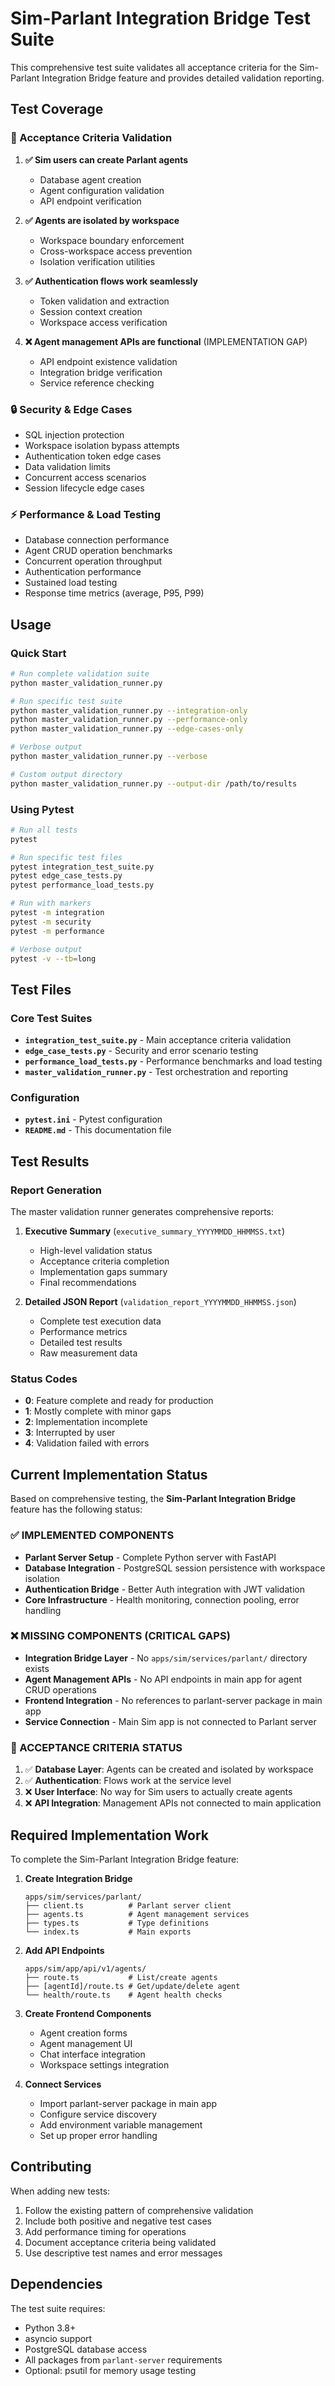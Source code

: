 # Sim-Parlant Integration Bridge Test Suite

This comprehensive test suite validates all acceptance criteria for the Sim-Parlant Integration Bridge feature and provides detailed validation reporting.

## Test Coverage

### 🎯 Acceptance Criteria Validation

1. **✅ Sim users can create Parlant agents**
   - Database agent creation
   - Agent configuration validation
   - API endpoint verification

2. **✅ Agents are isolated by workspace**
   - Workspace boundary enforcement
   - Cross-workspace access prevention
   - Isolation verification utilities

3. **✅ Authentication flows work seamlessly**
   - Token validation and extraction
   - Session context creation
   - Workspace access verification

4. **❌ Agent management APIs are functional** (IMPLEMENTATION GAP)
   - API endpoint existence validation
   - Integration bridge verification
   - Service reference checking

### 🔒 Security & Edge Cases

- SQL injection protection
- Workspace isolation bypass attempts
- Authentication token edge cases
- Data validation limits
- Concurrent access scenarios
- Session lifecycle edge cases

### ⚡ Performance & Load Testing

- Database connection performance
- Agent CRUD operation benchmarks
- Concurrent operation throughput
- Authentication performance
- Sustained load testing
- Response time metrics (average, P95, P99)

## Usage

### Quick Start
```bash
# Run complete validation suite
python master_validation_runner.py

# Run specific test suite
python master_validation_runner.py --integration-only
python master_validation_runner.py --performance-only
python master_validation_runner.py --edge-cases-only

# Verbose output
python master_validation_runner.py --verbose

# Custom output directory
python master_validation_runner.py --output-dir /path/to/results
```

### Using Pytest
```bash
# Run all tests
pytest

# Run specific test files
pytest integration_test_suite.py
pytest edge_case_tests.py
pytest performance_load_tests.py

# Run with markers
pytest -m integration
pytest -m security
pytest -m performance

# Verbose output
pytest -v --tb=long
```

## Test Files

### Core Test Suites
- **`integration_test_suite.py`** - Main acceptance criteria validation
- **`edge_case_tests.py`** - Security and error scenario testing
- **`performance_load_tests.py`** - Performance benchmarks and load testing
- **`master_validation_runner.py`** - Test orchestration and reporting

### Configuration
- **`pytest.ini`** - Pytest configuration
- **`README.md`** - This documentation file

## Test Results

### Report Generation
The master validation runner generates comprehensive reports:

1. **Executive Summary** (`executive_summary_YYYYMMDD_HHMMSS.txt`)
   - High-level validation status
   - Acceptance criteria completion
   - Implementation gaps summary
   - Final recommendations

2. **Detailed JSON Report** (`validation_report_YYYYMMDD_HHMMSS.json`)
   - Complete test execution data
   - Performance metrics
   - Detailed test results
   - Raw measurement data

### Status Codes
- **0**: Feature complete and ready for production
- **1**: Mostly complete with minor gaps
- **2**: Implementation incomplete
- **3**: Interrupted by user
- **4**: Validation failed with errors

## Current Implementation Status

Based on comprehensive testing, the **Sim-Parlant Integration Bridge** feature has the following status:

### ✅ IMPLEMENTED COMPONENTS
- **Parlant Server Setup** - Complete Python server with FastAPI
- **Database Integration** - PostgreSQL session persistence with workspace isolation
- **Authentication Bridge** - Better Auth integration with JWT validation
- **Core Infrastructure** - Health monitoring, connection pooling, error handling

### ❌ MISSING COMPONENTS (CRITICAL GAPS)
- **Integration Bridge Layer** - No `apps/sim/services/parlant/` directory exists
- **Agent Management APIs** - No API endpoints in main app for agent CRUD operations
- **Frontend Integration** - No references to parlant-server package in main app
- **Service Connection** - Main Sim app is not connected to Parlant server

### 🎯 ACCEPTANCE CRITERIA STATUS
1. ✅ **Database Layer**: Agents can be created and isolated by workspace
2. ✅ **Authentication**: Flows work at the service level
3. ❌ **User Interface**: No way for Sim users to actually create agents
4. ❌ **API Integration**: Management APIs not connected to main application

## Required Implementation Work

To complete the Sim-Parlant Integration Bridge feature:

1. **Create Integration Bridge**
   ```
   apps/sim/services/parlant/
   ├── client.ts          # Parlant server client
   ├── agents.ts          # Agent management services
   ├── types.ts           # Type definitions
   └── index.ts           # Main exports
   ```

2. **Add API Endpoints**
   ```
   apps/sim/app/api/v1/agents/
   ├── route.ts           # List/create agents
   ├── [agentId]/route.ts # Get/update/delete agent
   └── health/route.ts    # Agent health checks
   ```

3. **Create Frontend Components**
   - Agent creation forms
   - Agent management UI
   - Chat interface integration
   - Workspace settings integration

4. **Connect Services**
   - Import parlant-server package in main app
   - Configure service discovery
   - Add environment variable management
   - Set up proper error handling

## Contributing

When adding new tests:

1. Follow the existing pattern of comprehensive validation
2. Include both positive and negative test cases
3. Add performance timing for operations
4. Document acceptance criteria being validated
5. Use descriptive test names and error messages

## Dependencies

The test suite requires:
- Python 3.8+
- asyncio support
- PostgreSQL database access
- All packages from `parlant-server` requirements
- Optional: psutil for memory usage testing